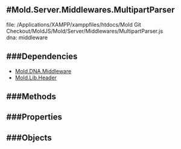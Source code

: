 
#Mold.Server.Middlewares.MultipartParser
---------------------------------------

file: /Applications/XAMPP/xamppfiles/htdocs/Mold Git Checkout/MoldJS/Mold/Server/Middlewares/MultipartParser.js  
dna: middleware


	




###Dependencies
--------------

* [Mold.DNA.Middleware](../../../Mold/DNA/Middleware.md) 
* [Mold.Lib.Header](../../../Mold/Lib/Header.md) 



   
###Methods
--------------

   
###Properties
-------------

   
###Objects
------------


		
